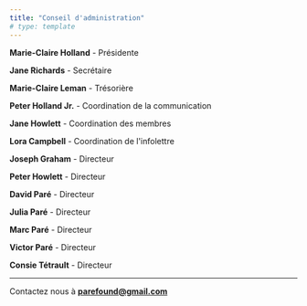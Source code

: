 ```yaml
---
title: "Conseil d'administration"
# type: template
---
```

**Marie-Claire Holland** - Présidente

**Jane Richards** - Secrétaire

**Marie-Claire Leman** - Trésorière

**Peter Holland Jr.** - Coordination de la communication

**Jane Howlett** - Coordination des membres

**Lora Campbell** - Coordination de l'infolettre

**Joseph Graham** - Directeur

**Peter Howlett** - Directeur

**David Paré** - Directeur

**Julia Paré** - Directeur

**Marc Paré** - Directeur

**Victor Paré** - Directeur

**Consie Tétrault** - Directeur

---

Contactez nous à **parefound@gmail.com**
